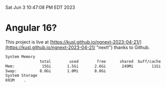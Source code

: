 Sat Jun  3 10:47:08 PM EDT 2023

# Angular 16?


This project is live at [https://kusl.github.io/ngnext-2023-04-21/](https://kusl.github.io/ngnext-2023-04-21/ "next!") thanks to Github.

```bash
System Memory
               total        used        free      shared  buff/cache   available
Mem:            15Gi       1.5Gi       2.6Gi       249Mi        11Gi        13Gi
Swap:          8.0Gi       1.0Mi       8.0Gi
System Storage
691M	.
